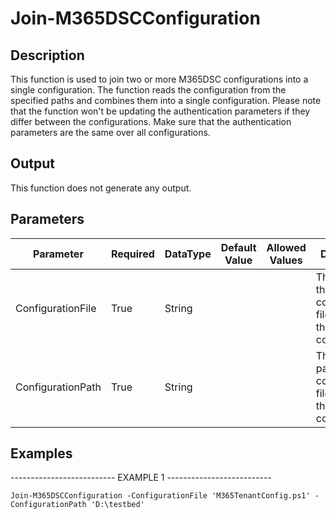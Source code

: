 ﻿# Join-M365DSCConfiguration

## Description

This function is used to join two or more M365DSC configurations into a single configuration.
The function reads the configuration from the specified paths and combines them into a single configuration.
Please note that the function won't be updating the authentication parameters if they differ between the configurations. Make sure that the authentication parameters are the same over all configurations.

## Output

This function does not generate any output.

## Parameters

| Parameter | Required | DataType | Default Value | Allowed Values | Description |
| --- | --- | --- | --- | --- | --- |
| ConfigurationFile | True | String |  |  | The name of the first configuration file to use as the base configuration. |
| ConfigurationPath | True | String |  |  | The directory path to the configuration files to join to the base configuration. |

## Examples

-------------------------- EXAMPLE 1 --------------------------

`Join-M365DSCConfiguration -ConfigurationFile 'M365TenantConfig.ps1' -ConfigurationPath 'D:\testbed'`


